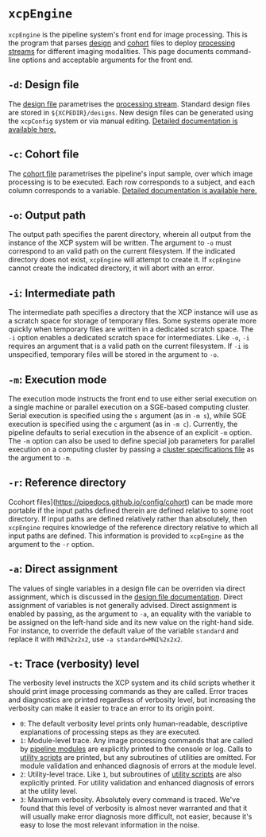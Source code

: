 # `xcpEngine`

`xcpEngine` is the pipeline system's front end for image processing. This is the program that parses [design](https://pipedocs.github.io/config/design) and [cohort](https://pipedocs.github.io/config/cohort) files to deploy [processing streams](https://pipedocs.github.io/config/streams) for different imaging modalities. This page documents command-line options and acceptable arguments for the front end.

## `-d`: Design file

The [design file](https://pipedocs.github.io/config/design) parametrises the [processing stream](https://pipedocs.github.io/config/streams). Standard design files are stored in `${XCPEDIR}/designs`. New design files can be generated using the `xcpConfig` system or via manual editing. [Detailed documentation is available here.](https://pipedocs.github.io/config/design)

## `-c`: Cohort file

The [cohort file](https://pipedocs.github.io/config/cohort) parametrises the pipeline's input sample, over which image processing is to be executed. Each row corresponds to a subject, and each column corresponds to a variable. [Detailed documentation is available here.](https://pipedocs.github.io/config/cohort)

## `-o`: Output path

The output path specifies the parent directory, wherein all output from the instance of the XCP system will be written. The argument to `-o` must correspond to an valid path on the current filesystem. If the indicated directory does not exist, `xcpEngine` will attempt to create it. If `xcpEngine` cannot create the indicated directory, it will abort with an error.

## `-i`: Intermediate path

The intermediate path specifies a directory that the XCP instance will use as a scratch space for storage of temporary files. Some systems operate more quickly when temporary files are written in a dedicated scratch space. The `-i` option enables a dedicated scratch space for intermediates. Like `-o`, `-i` requires an argument that is a valid path on the current filesystem. If `-i` is unspecified, temporary files will be stored in the argument to `-o`.

## `-m`: Execution mode

The execution mode instructs the front end to use either serial execution on a single machine or parallel execution on a SGE-based computing cluster. Serial execution is specified using the `s` argument (as in  `-m s`), while SGE execution is specified using the `c` argument (as in `-m c`). Currently, the pipeline defaults to serial execution in the absence of an explicit `-m` option. The `-m` option can also be used to define special job parameters for parallel execution on a computing cluster by passing a [cluster specifications file](https://pipedocs.github.io/config/cspec) as the argument to `-m`.

## `-r`: Reference directory

Ccohort files](https://pipedocs.github.io/config/cohort) can be made more portable if the input paths defined therein are defined relative to some root directory. If input paths are defined relatively rather than absolutely, then `xcpEngine` requires knowledge of the reference directory relative to which all input paths are defined. This information is provided to `xcpEngine` as the argument to the `-r` option.

## `-a`: Direct assignment

The values of single variables in a design file can be overriden via direct assignment, which is discussed in the [design file documentation](https://pipedocs.github.io/config/design). Direct assignment of variables is not generally advised. Direct assignment is enabled by passing, as the argument to `-a`, an equality with the variable to be assigned on the left-hand side and its new value on the right-hand side. For instance, to override the default value of the variable `standard` and replace it with `MNI%2x2x2`, use `-a standard=MNI%2x2x2`.

## `-t`: Trace (verbosity) level

The verbosity level instructs the XCP system and its child scripts whether it should print image processing commands as they are called. Error traces and diagnostics are printed regardless of verbosity level, but increasing the verbosity can make it easier to trace an error to its origin point.

 * `0`: The default verbosity level prints only human-readable, descriptive explanations of processing steps as they are executed.
 * `1`: Module-level trace. Any image processing commands that are called by [pipeline modules](https://pipedocs.github.io/modules) are explicitly printed to the console or log. Calls to [utility scripts](https://pipedocs.github.io/utils) are printed, but any subroutines of utilities are omitted. For module validation and enhanced diagnosis of errors at the module level.
 * `2`: Utility-level trace. Like `1`, but subroutines of [utility scripts](https://pipedocs.github.io/utils) are also explicitly printed. For utility validation and enhanced diagnosis of errors at the utility level.
 * `3`: Maximum verbosity. Absolutely every command is traced. We've found that this level of verbosity is almost never warranted and that it will usually make error diagnosis more difficult, not easier, because it's easy to lose the most relevant information in the noise.
